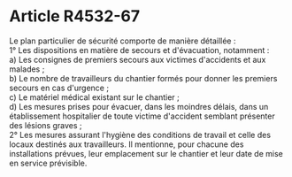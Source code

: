 # Article R4532-67

  
Le plan particulier de sécurité comporte de manière détaillée :   
1° Les dispositions en matière de secours et d'évacuation, notamment :   
a) Les consignes de premiers secours aux victimes d'accidents et aux malades ;   
b) Le nombre de travailleurs du chantier formés pour donner les premiers secours en cas d'urgence ;   
c) Le matériel médical existant sur le chantier ;   
d) Les mesures prises pour évacuer, dans les moindres délais, dans un établissement hospitalier de toute victime d'accident semblant présenter des lésions graves ;   
2° Les mesures assurant l'hygiène des conditions de travail et celle des locaux destinés aux travailleurs. Il mentionne, pour chacune des installations prévues, leur emplacement sur le chantier et leur date de mise en service prévisible.